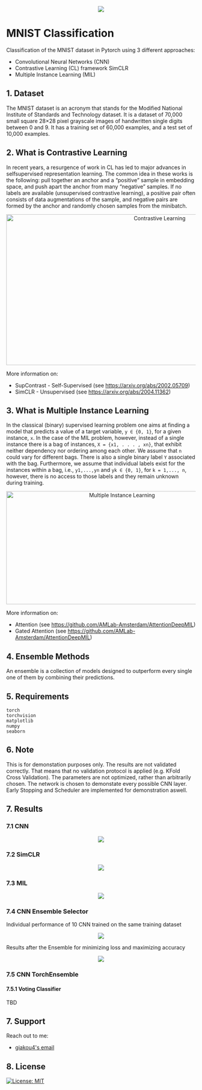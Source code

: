 <p align="center">
  <img src="https://user-images.githubusercontent.com/57758089/155206255-6cde3956-9b0e-4a2b-9c17-b2586a1cc0cb.png">
</p>

# MNIST Classification

Classification of the MNIST dataset in Pytorch using 3 different approaches:
* Convolutional Neural Networks (CNN)
* Contrastive Learning (CL) framework SimCLR
* Multiple Instance Learning (MIL)


## 1. Dataset
The MNIST dataset is an acronym that stands for the Modified National Institute of Standards and Technology dataset. It is a dataset of 70,000 small square 28×28 pixel grayscale images of handwritten single digits between 0 and 9. It has a training set of 60,000 examples, and a test set of 10,000 examples.


## 2. What is Contrastive Learning
In recent years, a resurgence of work in CL has led to major advances in selfsupervised representation learning. The common idea in these works is the following: pull together an anchor and a “positive” sample in embedding space, and push apart the anchor from many “negative” samples. If no labels are available (unsupervised contrastive learning), a positive pair often consists of data augmentations of the sample, and negative pairs are formed by the anchor and randomly chosen samples from the minibatch.  

<p align="center">
<img src="https://raw.githubusercontent.com/HobbitLong/SupContrast/master/figures/teaser.png" alt="Contrastive Learning" style="height: 400px; width:800px;"/>
</p>

More information on:
* SupContrast - Self-Supervised (see https://arxiv.org/abs/2002.05709)
* SimCLR - Unsupervised (see https://arxiv.org/abs/2004.11362) 


## 3. What is Multiple Instance Learning
In the classical (binary) supervised learning problem one aims at finding a model that predicts a value of a target variable, `y ∈ {0, 1}`, for a given instance, `x`. In the case of the MIL problem, however, instead of a single instance there is a bag of instances, `X = {x1, . . . , xn}`, that exhibit neither dependency nor ordering among each other. We assume that `n` could vary for different bags. There is also a single binary label `Y` associated with the bag. Furthermore, we assume that individual labels exist for the instances within a bag, i.e., `y1,...,yn` and `yk ∈ {0, 1}`, for `k = 1,..., n`, however, there is no access to those labels and they remain unknown during training. 

<p align="center">
<img src="https://www.researchgate.net/publication/315925709/figure/fig1/AS:555691916382209@1509498685605/An-illustration-of-the-concept-of-multiple-instance-learning-In-MIL-training-examples.png" alt="Multiple Instance Learning" style="height: 300px; width:600px;"/>
</p>
  
More information on:
* Attention (see https://github.com/AMLab-Amsterdam/AttentionDeepMIL)
* Gated Attention (see https://github.com/AMLab-Amsterdam/AttentionDeepMIL)

## 4. Ensemble Methods
An ensemble is a collection of models designed to outperform every single one of them by combining their predictions.

## 5. Requirements

```
torch
torchvision
matplotlib
numpy
seaborn
```

## 6. Note
This is for demonstation purposes only. The results are not validated correctly. That means that no validation protocol is applied (e.g. KFold Cross Validation). The parameters are not optimized, rather than arbitrarily chosen. The network is chosen to demonstate every possible CNN layer. Early Stopping and Scheduler are implemented for demonstration aswell.

## 7. Results
### 7.1 CNN
<p align="center">
  <img src="https://github.com/giakou4/MNIST_classification/blob/main/results/cnn.jpg?raw=true">
</p>

### 7.2 SimCLR
<p align="center">
  <img src="https://github.com/giakou4/MNIST_classification/blob/main/results/simclr.jpg?raw=true">
</p>

### 7.3 MIL
<p align="center">
  <img src="https://github.com/giakou4/MNIST_classification/blob/main/results/mil.jpg?raw=true">
</p>

### 7.4 CNN Ensemble Selector

Individual performance of 10 CNN trained on the same training dataset
<p align="center">
  <img src="https://github.com/giakou4/MNIST_classification/blob/main/results/cnn_ensemble_before.jpg?raw=true">
</p>

Results after the Ensemble for minimizing loss and maximizing accuracy
<p align="center">
  <img src="https://github.com/giakou4/MNIST_classification/blob/main/results/cnn_ensemble.jpg?raw=true">
</p>

### 7.5 CNN TorchEnsemble

#### 7.5.1 Voting Classifier
TBD

## 7. Support

Reach out to me:
- [giakou4's email](mailto:giakonick98@gmail.com "giakonick98@gmail.com")

## 8. License
[![License: MIT](https://img.shields.io/badge/License-MIT-yellow.svg)](https://github.com/giakou4/MNIST_classification/LICENSE)
